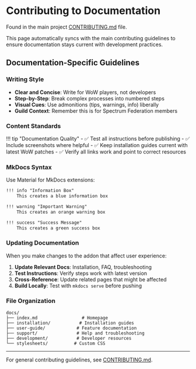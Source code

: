 # Contributing to Documentation

Found in the main project [CONTRIBUTING.md](../../CONTRIBUTING.md) file.

This page automatically syncs with the main contributing guidelines to ensure documentation stays current with development practices.

## Documentation-Specific Guidelines

### Writing Style

- **Clear and Concise**: Write for WoW players, not developers
- **Step-by-Step**: Break complex processes into numbered steps  
- **Visual Cues**: Use admonitions (tips, warnings, info) liberally
- **Guild Context**: Remember this is for Spectrum Federation members

### Content Standards

!!! tip "Documentation Quality"
    - ✅ Test all instructions before publishing
    - ✅ Include screenshots where helpful
    - ✅ Keep installation guides current with latest WoW patches
    - ✅ Verify all links work and point to correct resources

### MkDocs Syntax

Use Material for MkDocs extensions:

```markdown
!!! info "Information Box"
    This creates a blue information box

!!! warning "Important Warning"
    This creates an orange warning box

!!! success "Success Message"
    This creates a green success box
```

### Updating Documentation

When you make changes to the addon that affect user experience:

1. **Update Relevant Docs**: Installation, FAQ, troubleshooting
2. **Test Instructions**: Verify steps work with latest version
3. **Cross-Reference**: Update related pages that might be affected
4. **Build Locally**: Test with `mkdocs serve` before pushing

### File Organization

```
docs/
├── index.md                 # Homepage
├── installation/           # Installation guides
├── user-guide/            # Feature documentation  
├── support/               # Help and troubleshooting
├── development/           # Developer resources
└── stylesheets/          # Custom CSS
```

---

For general contributing guidelines, see [CONTRIBUTING.md](../../CONTRIBUTING.md).
